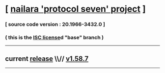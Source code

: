 
# [ [nailara 'protocol seven' project](http://src.nailara.net/) ]

### [ source code version : 20.1966-3432.0 ]

### ( this is the [ISC license](license)d "base" branch )
---
## current [release](https://github.com/anotherlink/nailara/releases) \\\\// [v1.58.7](https://github.com/anotherlink/nailara/releases/tag/v1.58.7)
---
